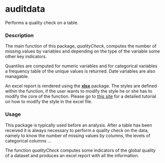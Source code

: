 # auditdata

Performs a quality check on a table.

### Description

The main function of this package, _qualityCheck_, computes the number of missing values by variables and depending on the type of the variable some other key indicators.

Quantiles are computed for numeric variables and for categorical variables a frequency table of the unique values is returned. Date variables are also managable. 

An excel report is rendered using the [__xlsx__](https://cran.r-project.org/web/packages/xlsx/xlsx.pdf "Title") package. The styles are defined within the function, if the user wants to modify the style he or she has to modify the core of the function. Please go to [this site](http://www.sthda.com/english/wiki/r-xlsx-package-a-quick-start-guide-to-manipulate-excel-files-in-r "Title") for a detailed tutorial on how to modify the style in the excel file.


### Usage

This package is typically used before an analysis. After a table has been received it is always necessary to perform a quality check on the data, namely to know the number of missing values by columns, the levels of categorical columns ...

The function _qualityCheck_ computes some indicators of the global quality of a dataset and produces an excel report with all the information. 
